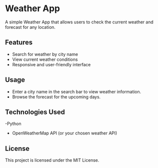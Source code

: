 # Weather App

A simple Weather App that allows users to check the current weather and forecast for any location.

## Features

- Search for weather by city name
- View current weather conditions
- Responsive and user-friendly interface

## Usage

- Enter a city name in the search bar to view weather information.
- Browse the forecast for the upcoming days.

## Technologies Used
-Python
- OpenWeatherMap API (or your chosen weather API)

## License

This project is licensed under the MIT License.
